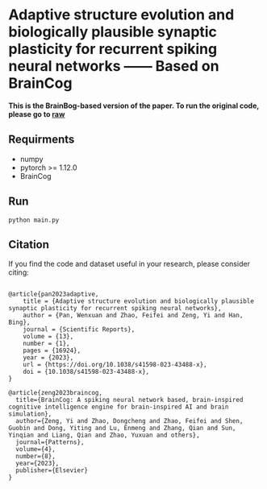 

# Adaptive structure evolution and biologically plausible synaptic plasticity for recurrent spiking neural networks —— Based on BrainCog #


**This is the BrainBog-based version of the paper. To run the original code, please go to [raw](https://github.com/BrainCog-X/Brain-Cog/tree/main/examples/Structure_Evolution/Adaptive_lsm/raw)**

## Requirments ##
* numpy
* pytorch >= 1.12.0
* BrainCog

## Run ##

```python main.py```

## Citation ##

If you find the code and dataset useful in your research, please consider citing:
```

@article{pan2023adaptive,
	title = {Adaptive structure evolution and biologically plausible synaptic plasticity for recurrent spiking neural networks},
	author = {Pan, Wenxuan and Zhao, Feifei and Zeng, Yi and Han, Bing},
	journal = {Scientific Reports},
	volume = {13},
	number = {1},
	pages = {16924},
	year = {2023},
	url = {https://doi.org/10.1038/s41598-023-43488-x},
	doi = {10.1038/s41598-023-43488-x},
}

@article{zeng2023braincog,
  title={BrainCog: A spiking neural network based, brain-inspired cognitive intelligence engine for brain-inspired AI and brain simulation},
  author={Zeng, Yi and Zhao, Dongcheng and Zhao, Feifei and Shen, Guobin and Dong, Yiting and Lu, Enmeng and Zhang, Qian and Sun, Yinqian and Liang, Qian and Zhao, Yuxuan and others},
  journal={Patterns},
  volume={4},
  number={8},
  year={2023},
  publisher={Elsevier}
}
```
